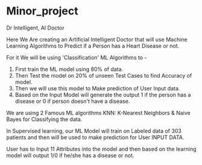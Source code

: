 # Minor_project
Dr Intelligent, AI Doctor

Here We Are creating an Artificial Intelligent Doctor that will use Machine Learning Algorithms to Predict
if a Person has a Heart Disease or not.

For it We will be using 'Classification' ML Algorithms to -
1. First train the ML model using 80% of data.
2. Then Test the model on 20% of unseen Test Cases to find Accuracy of model.
3. Then we will use this model to Make prediction of User Input data.
4. Based on the Input Model will generate the output 1 if the person has a disease or 0 if person doesn't have a disease.

We are using 2 Famous ML algorithms KNN: K-Nearest Neighbors & Naive Bayes for Classifying the data.

In Supervised learning, our ML Model will train on 
Labeled data of 303 patients and then will be used to make
prediction for User INPUT DATA.

User has to Input 11 Attributes into the model and then based on the learning model will
output 1/0 if he/she has a disease or not.
